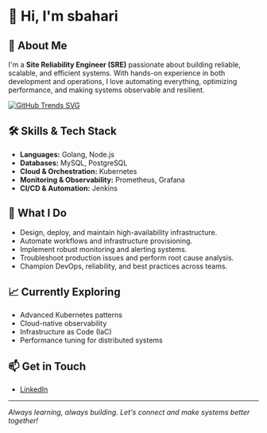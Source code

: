 # 👋 Hi, I'm sbahari


## 🚀 About Me
I'm a **Site Reliability Engineer (SRE)** passionate about building reliable, scalable, and efficient systems. With hands-on experience in both development and operations, I love automating everything, optimizing performance, and making systems observable and resilient.

[![GitHub Trends SVG](https://api.githubtrends.io/user/svg/sbahari/langs)](https://githubtrends.io)

## 🛠️ Skills & Tech Stack
- **Languages:** Golang, Node.js
- **Databases:** MySQL, PostgreSQL
- **Cloud & Orchestration:** Kubernetes
- **Monitoring & Observability:** Prometheus, Grafana
- **CI/CD & Automation:** Jenkins

## 🔧 What I Do
- Design, deploy, and maintain high-availability infrastructure.
- Automate workflows and infrastructure provisioning.
- Implement robust monitoring and alerting systems.
- Troubleshoot production issues and perform root cause analysis.
- Champion DevOps, reliability, and best practices across teams.

## 📈 Currently Exploring
- Advanced Kubernetes patterns
- Cloud-native observability
- Infrastructure as Code (IaC)
- Performance tuning for distributed systems

## 📫 Get in Touch
<!-- Add your social links below! -->
- [LinkedIn](https://www.linkedin.com/in/sbahari)

---

*Always learning, always building. Let's connect and make systems better together!*
